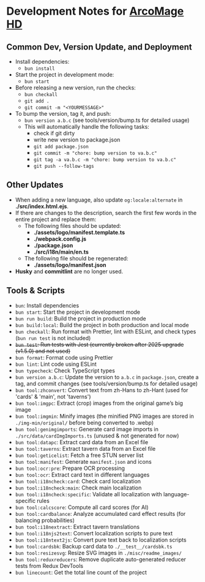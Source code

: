 # Development Notes for [ArcoMage HD](https://arcomage.github.io/)

## Common Dev, Version Update, and Deployment

- Install dependencies:
  - `bun install`
- Start the project in development mode:
  - `bun start`
- Before releasing a new version, run the checks:
  - `bun checkall`
  - `git add .`
  - `git commit -m "<YOURMESSAGE>"`
- To bump the version, tag it, and push:
  - `bun version a.b.c` (see tools/version/bump.ts for detailed usage)
  - This will automatically handle the following tasks:
    - check if git dirty
    - write new version to package.json
    - `git add package.json`
    - `git commit -m "chore: bump version to va.b.c"`
    - `git tag -a va.b.c -m "chore: bump version to va.b.c"`
    - `git push --follow-tags`

## Other Updates

- When adding a new language, also update `og:locale:alternate` in **./src/index.html.ejs**.
- If there are changes to the description, search the first few words in the entire project and replace them:
  - The following files should be updated:
    - **./assets/logo/manifest.template.ts**
    - **./webpack.config.js**
    - **./package.json**
    - **./src/i18n/main/en.ts**
  - The following file should be regenerated:
    - **./assets/logo/manifest.json**
- **Husky** and **commitlint** are no longer used.

## Tools & Scripts

- `bun`: Install dependencies
- `bun start`: Start the project in development mode
- `bun run build`: Build the project in production mode
- `bun build:local`: Build the project in both production and local mode
- `bun checkall`: Run format with Prettier, lint with ESLint, and check types (`bun run test` is not included)
- <del>`bun test`: Run tests with Jest (currently broken after 2025 upgrade (v1.5.0) and not used)</del>
- `bun format`: Format code using Prettier
- `bun lint`: Lint code using ESLint
- `bun typecheck`: Check TypeScript types
- `bun version a.b.c`: Update the version to `a.b.c` in `package.json`, create a tag, and commit changes (see tools/version/bump.ts for detailed usage)
- `bun tool:zhconvert`: Convert text from zh-Hans to zh-Hant (used for 'cards' & 'main', not 'taverns')
- `bun tool:imgpc`: Extract (crop) images from the original game’s big image
- `bun tool:imgmin`: Minify images (the minified PNG images are stored in `./img-min/original/` before being converted to .webp)
- `bun tool:genimgimports`: Generate card image imports in `./src/data/cardImgImports.ts` (unused & not generated for now)
- `bun tool:datapc`: Extract card data from an Excel file
- `bun tool:taverns`: Extract tavern data from an Excel file
- `bun tool:geticelist`: Fetch a free STUN server list
- `bun tool:manifest`: Generate `manifest.json` and icons
- `bun tool:ocr:pre`: Prepare OCR processing
- `bun tool:ocr`: Extract card text in different languages
- `bun tool:i18ncheck:card`: Check card localization
- `bun tool:i18ncheck:main`: Check main localization
- `bun tool:i18ncheck:specific`: Validate all localization with language-specific rules
- `bun tool:calcscore`: Compute all card scores (for AI)
- `bun tool:cardbalance`: Analyze accumulated card effect results (for balancing probabilities)
- `bun tool:i18nextract`: Extract tavern translations
- `bun tool:i18njs2text`: Convert localization scripts to pure text
- `bun tool:i18ntext2js`: Convert pure text back to localization scripts
- `bun tool:cardsbk`: Backup card data to `./__test__/cardsbk.ts`
- `bun tool:resizesvg`: Resize SVG images in `./misc/readme_images/`
- `bun tool:reduxreducers`: Remove duplicate auto-generated reducer tests from Redux DevTools
- `bun linecount`: Get the total line count of the project
